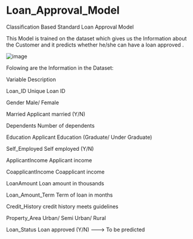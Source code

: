 # Loan_Approval_Model
Classification Based Standard Loan Approval Model 

This Model is trained on the  dataset which gives us the Information about the Customer and it predicts whether he/she can have a loan approved .



![image](https://github.com/abhayshanbhag2003/Loan_Approval_Model/assets/100664539/d55fde3f-979b-495a-98ee-62e305790dd5)

Folowing are the Information in the Dataset:



Variable	                  Description

Loan_ID	                Unique Loan ID 

Gender	          Male/ Female 

Married	          Applicant married (Y/N)

Dependents	          Number of dependents

Education	    Applicant Education (Graduate/ Under Graduate)

Self_Employed	      Self employed (Y/N)

ApplicantIncome	    Applicant income

CoapplicantIncome	  Coapplicant income

LoanAmount	      Loan amount in thousands

Loan_Amount_Term	  Term of loan in months

Credit_History	  credit history meets guidelines

Property_Area	    Urban/ Semi Urban/ Rural

Loan_Status	        Loan approved (Y/N)     ---> To be predicted
